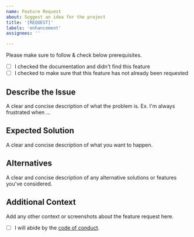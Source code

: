 ```yaml
---
name: Feature Request
about: Suggest an idea for the project
title: '[REQUEST]'
labels: 'enhancement'
assignees: ''

---
```


Please make sure to follow & check below prerequisites.

- [ ] I checked the documentation and didn't find this feature
- [ ] I checked to make sure that this feature has not already been requested

## Describe the Issue
A clear and concise description of what the problem is. Ex. I'm always frustrated when ...

## Expected Solution
A clear and concise description of what you want to happen.

## Alternatives
A clear and concise description of any alternative solutions or features you've considered.

## Additional Context
Add any other context or screenshots about the feature request here.

- [ ] I will abide by the [code of conduct](https://github.com/bhavik2936/dot-files/blob/main/CODE_OF_CONDUCT.md).
